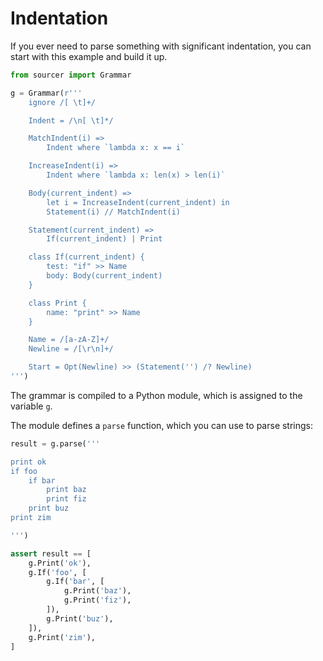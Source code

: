 # Indentation

If you ever need to parse something with significant indentation, you can start
with this example and build it up.

```python
from sourcer import Grammar

g = Grammar(r'''
    ignore /[ \t]+/

    Indent = /\n[ \t]*/

    MatchIndent(i) =>
        Indent where `lambda x: x == i`

    IncreaseIndent(i) =>
        Indent where `lambda x: len(x) > len(i)`

    Body(current_indent) =>
        let i = IncreaseIndent(current_indent) in
        Statement(i) // MatchIndent(i)

    Statement(current_indent) =>
        If(current_indent) | Print

    class If(current_indent) {
        test: "if" >> Name
        body: Body(current_indent)
    }

    class Print {
        name: "print" >> Name
    }

    Name = /[a-zA-Z]+/
    Newline = /[\r\n]+/

    Start = Opt(Newline) >> (Statement('') /? Newline)
''')
```

The grammar is compiled to a Python module, which is assigned to the variable ``g``.

The module defines a ``parse`` function, which you can use to parse strings:

```python
result = g.parse('''

print ok
if foo
    if bar
        print baz
        print fiz
    print buz
print zim

''')

assert result == [
    g.Print('ok'),
    g.If('foo', [
        g.If('bar', [
            g.Print('baz'),
            g.Print('fiz'),
        ]),
        g.Print('buz'),
    ]),
    g.Print('zim'),
]
```
